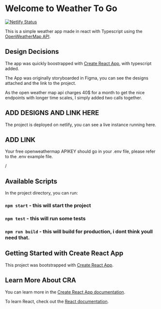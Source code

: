 # Welcome to Weather To Go

[![Netlify Status](https://api.netlify.com/api/v1/badges/bf7429c7-588e-44a3-8145-49e5ce9af33b/deploy-status)](https://app.netlify.com/sites/musing-einstein-5bf189/deploys)

This is a simple weather app made in react with Typescript using the [OpenWeatherMap API](https://openweathermap.org/api/one-call-api#how).

## Design Decisions

The app was quickly boostrapped with [Create React App](https://github.com/facebook/create-react-app), with typescript added. 

The App was originally storyboarded in Figma, you can see the designs attached and the link to the project.

As the open weather map api charges 40$ for a month to get the nice endpoints with longer time scales, I simply added two calls together.

## ADD DESIGNS AND LINK HERE

The project is deployed on netlify, you can see a live instance running here.

## ADD LINK

Your free openweathermap APIKEY should go in your .env file, please refer to the .env example file.

/

## Available Scripts

In the project directory, you can run:

### `npm start` - this will start the project

### `npm test` - this will run some tests

### `npm run build` - this will build for production, i dont think youll need that. 

## Getting Started with Create React App

This project was bootstrapped with [Create React App](https://github.com/facebook/create-react-app).

## Learn More About CRA

You can learn more in the [Create React App documentation](https://facebook.github.io/create-react-app/docs/getting-started).

To learn React, check out the [React documentation](https://reactjs.org/).
